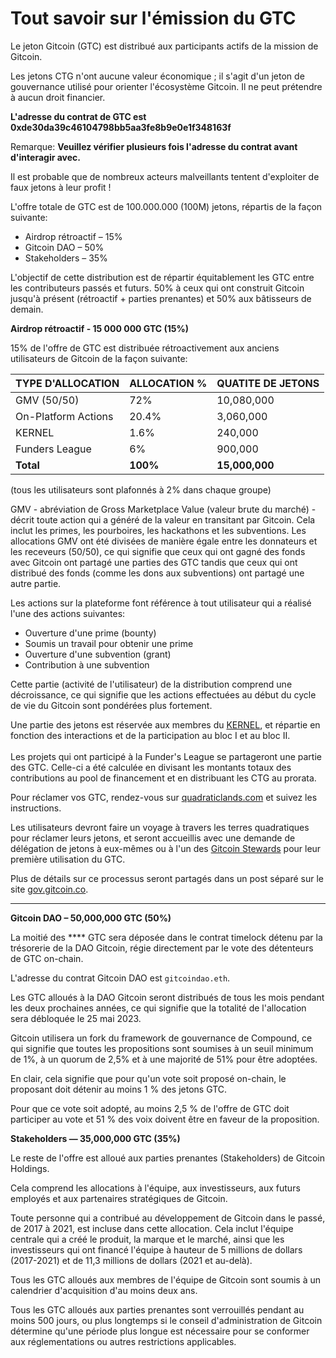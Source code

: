 # Tout savoir sur l'émission du GTC

Le jeton Gitcoin (GTC) est distribué aux participants actifs de la mission de Gitcoin.

Les jetons CTG n'ont aucune valeur économique ; il s'agit d'un jeton de gouvernance utilisé pour orienter l'écosystème Gitcoin. Il ne peut prétendre à aucun droit financier.

**L'adresse du contrat de GTC est 0xde30da39c46104798bb5aa3fe8b9e0e1f348163f**

Remarque: **Veuillez vérifier plusieurs fois l'adresse du contrat avant d'interagir avec.**&#x20;

Il est probable que de nombreux acteurs malveillants tentent d'exploiter de faux jetons à leur profit !

L'offre totale de GTC est de 100.000.000 (100M) jetons, répartis de la façon suivante:

* Airdrop rétroactif – 15%
* Gitcoin DAO – 50%
* Stakeholders – 35%

L'objectif de cette distribution est de répartir équitablement les GTC entre les contributeurs passés et futurs. 50% à ceux qui ont construit Gitcoin jusqu'à présent (rétroactif + parties prenantes) et 50% aux bâtisseurs de demain.



**Airdrop rétroactif - 15 000 000 GTC (15%)**

15% de l'offre de GTC est distribuée rétroactivement aux anciens utilisateurs de Gitcoin de la façon suivante:

| **TYPE D'ALLOCATION** | **ALLOCATION** % | **QUATITE DE JETONS** |
| --------------------- | ---------------- | --------------------- |
| GMV (50/50)           | 72%              | 10,080,000            |
| On-Platform Actions   | 20.4%            | 3,060,000             |
| KERNEL                | 1.6%             | 240,000               |
| Funders League        | 6%               | 900,000               |
| **Total**             | **100%**         | **15,000,000**        |

(tous les utilisateurs sont plafonnés à 2% dans chaque groupe)

GMV - abréviation de Gross Marketplace Value (valeur brute du marché) - décrit toute action qui a généré de la valeur en transitant par Gitcoin. Cela inclut les primes, les pourboires, les hackathons et les subventions. Les allocations GMV ont été divisées de manière égale entre les donnateurs et les receveurs (50/50), ce qui signifie que ceux qui ont gagné des fonds avec Gitcoin ont partagé une parties des GTC tandis que ceux qui ont distribué des fonds (comme les dons aux subventions) ont partagé une autre partie.

Les actions sur la plateforme font référence à tout utilisateur qui a réalisé l'une des actions suivantes:

* Ouverture d'une prime (bounty)
* Soumis un travail pour obtenir une prime
* Ouverture d'une subvention (grant)
* Contribution à une subvention

Cette partie (activité de l'utilisateur) de la distribution comprend une décroissance, ce qui signifie que les actions effectuées au début du cycle de vie du Gitcoin sont pondérées plus fortement.

Une partie des jetons est réservée aux membres du [KERNEL](http://kernel.community), et répartie en fonction des interactions et de la participation au bloc I et au bloc II.\
\
Les projets qui ont participé à la Funder's League se partageront une partie des GTC. Celle-ci a été calculée en divisant les montants totaux des contributions au pool de financement et en distribuant les CTG au prorata.

Pour réclamer vos GTC, rendez-vous sur [quadraticlands.com](https://gitcoin.co/quadraticlands) et suivez les instructions.

Les utilisateurs devront faire un voyage à travers les terres quadratiques pour réclamer leurs jetons, et seront accueillis avec une demande de délégation de jetons à eux-mêmes ou à l'un des [Gitcoin Stewards](https://gov.gitcoin.co/t/introducing-stewards-governance/41) pour leur première utilisation du GTC.

Plus de détails sur ce processus seront partagés dans un post séparé sur le site [gov.gitcoin.co](https://gov.gitcoin.co).

****

**Gitcoin DAO – 50,000,000 GTC (50%)**

La moitié des **** GTC sera déposée dans le contrat timelock détenu par la trésorerie de la DAO Gitcoin, régie directement par le vote des détenteurs de GTC on-chain.

L'adresse du contrat Gitcoin DAO est `gitcoindao.eth`.

Les GTC alloués à la DAO Gitcoin seront distribués de tous les mois pendant les deux prochaines années, ce qui signifie que la totalité de l'allocation sera débloquée le 25 mai 2023.

Gitcoin utilisera un fork du framework de gouvernance de Compound, ce qui signifie que toutes les propositions sont soumises à un seuil minimum de 1%, à un quorum de 2,5% et à une majorité de 51% pour être adoptées.

En clair, cela signifie que pour qu'un vote soit proposé on-chain, le proposant doit détenir au moins 1 % des jetons GTC.

Pour que ce vote soit adopté, au moins 2,5 % de l'offre de GTC doit participer au vote et 51 % des voix doivent être en faveur de la proposition.



**Stakeholders — 35,000,000 GTC (35%)**

Le reste de l'offre est alloué aux parties prenantes (Stakeholders) de Gitcoin Holdings.

Cela comprend les allocations à l'équipe, aux investisseurs, aux futurs employés et aux partenaires stratégiques de Gitcoin.

Toute personne qui a contribué au développement de Gitcoin dans le passé, de 2017 à 2021, est incluse dans cette allocation. Cela inclut l'équipe centrale qui a créé le produit, la marque et le marché, ainsi que les investisseurs qui ont financé l'équipe à hauteur de 5 millions de dollars (2017-2021) et de 11,3 millions de dollars (2021 et au-delà).

Tous les GTC alloués aux membres de l'équipe de Gitcoin sont soumis à un calendrier d'acquisition d'au moins deux ans.

Tous les GTC alloués aux parties prenantes  sont verrouillés pendant au moins 500 jours, ou plus longtemps si le conseil d'administration de Gitcoin détermine qu'une période plus longue est nécessaire pour se conformer aux réglementations ou autres restrictions applicables.
